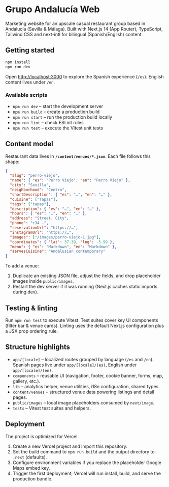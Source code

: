 # Grupo Andalucía Web

Marketing website for an upscale casual restaurant group based in Andalucía (Sevilla & Málaga). Built with Next.js 14 (App Router), TypeScript, Tailwind CSS and next-intl for bilingual (Spanish/English) content.

## Getting started

```bash
npm install
npm run dev
```

Open [http://localhost:3000](http://localhost:3000) to explore the Spanish experience (`/es`). English content lives under `/en`.

### Available scripts

- `npm run dev` – start the development server
- `npm run build` – create a production build
- `npm run start` – run the production build locally
- `npm run lint` – check ESLint rules
- `npm run test` – execute the Vitest unit tests

## Content model

Restaurant data lives in **`/content/venues/*.json`**. Each file follows this shape:

```json
{
  "slug": "perro-viejo",
  "name": { "es": "Perro Viejo", "en": "Perro Viejo" },
  "city": "Sevilla",
  "neighborhood": "Centro",
  "shortDescription": { "es": "…", "en": "…" },
  "cuisine": ["Tapas"],
  "tags": ["tapas"],
  "description": { "es": "…", "en": "…" },
  "hours": { "es": "…", "en": "…" },
  "address": "Street, City",
  "phone": "+34 …",
  "reservationUrl": "https://…",
  "instagramUrl": "https://…",
  "images": ["/images/perro-viejo-1.jpg"],
  "coordinates": { "lat": 37.39, "lng": -5.99 },
  "menu": { "es": "Markdown", "en": "Markdown" },
  "servesCuisine": "Andalusian contemporary"
}
```

To add a venue:

1. Duplicate an existing JSON file, adjust the fields, and drop placeholder images inside `public/images`.
2. Restart the dev server if it was running (Next.js caches static imports during dev).

## Testing & linting

Run `npm run test` to execute Vitest. Test suites cover key UI components (filter bar & venue cards). Linting uses the default Next.js configuration plus a JSX prop ordering rule.

## Structure highlights

- `app/[locale]` – localized routes grouped by language (`/es` and `/en`). Spanish pages live under `app/[locale]/(es)`, English under `app/[locale]/(en)`.
- `components` – reusable UI (navigation, footer, cookie banner, forms, map, gallery, etc.).
- `lib` – analytics helper, venue utilities, i18n configuration, shared types.
- `content/venues` – structured venue data powering listings and detail pages.
- `public/images` – local image placeholders consumed by `next/image`.
- `tests` – Vitest test suites and helpers.

## Deployment

The project is optimized for Vercel:

1. Create a new Vercel project and import this repository.
2. Set the build command to `npm run build` and the output directory to `.next` (defaults).
3. Configure environment variables if you replace the placeholder Google Maps embed key.
4. Trigger the first deployment; Vercel will run install, build, and serve the production bundle.

